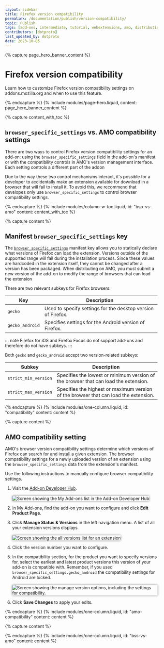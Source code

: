 ```yaml
---
layout: sidebar
title: Firefox version compatibility
permalink: /documentation/publish/version-compatibility/
topic: Publish
tags: [add-ons, intermediate, tutorial, webextensions, amo, distribution]
contributors: [dotproto]
last_updated_by: dotproto
date: 2023-10-05
---
```


<!-- Page Hero Banner -->

{% capture page_hero_banner_content %}

# Firefox version compatibility

Learn how to customize Firefox version compatibility settings on addons.mozilla.org and when to use this feature.

{% endcapture %}
{% include modules/page-hero.liquid,
    content: page_hero_banner_content
%}

<!-- END: Overview Page Hero Banner -->

<!-- Content with Table of Contents Module -->

{% capture content_with_toc %}

## `browser_specific_settings` vs. AMO compatibility settings

There are two ways to control Firefox version compatibility settings for an add-on: using the `browser_specific_settings` field in the add-on's manifest or with the compatibility controls in AMO's version management interface. Each setting controls a different part of the addon

Due to the way these two control mechanisms interact, it's possible for a developer to accidentally make an extension available for download in a browser that will fail to install it. To avoid this, we recommend that developes only use `browser_specific_settings` to control browser compatibility settings.

{% endcapture %}
{% include modules/column-w-toc.liquid,
  id: "bsp-vs-amo"
  content: content_with_toc
%}

<!-- END: Content with Table of Contents Module -->

<!-- Single Column Body Module -->

{% capture content %}

## Manifest `browser_specific_settings` key

The [`browser_specific_settings`](https://developer.mozilla.org/en-US/docs/Mozilla/Add-ons/WebExtensions/manifest.json/browser_specific_settings)  manifest key allows you to statically declare what versions of Firefox can load the extension. Versions outside of the supported range will fail during the installation process. Since these values are hardcoded in the extension itself, they cannot be changed after a version has been packaged. When distributing on AMO, you must submit a new version of the add-on to modify the range of browsers that can load the extension

There are two relevant subkeys for Firefox browsers:

| Key             | Description                                                  |
| --------------- | ------------------------------------------------------------ |
| `gecko`         | Used to specify settings for the desktop version of Firefox. |
| `gecko_android` | Specifies settings for the Android version of Firefox.       |

::: note
Firefox for iOS and Firefox Focus do not support add-ons and therefore do not have subkeys.
:::

Both `gecko` and `gecko_android` accept two version-related subkeys:

| Subkey               | Description                                                                          |
| -------------------- | ------------------------------------------------------------------------------------ |
| `strict_min_version` | Specifies the lowest or minimum version of the browser that can load the extension.  |
| `strict_max_version` | Specifies the highest or maximum version of the browser that can load the extension. |

{% endcapture %}
{% include modules/one-column.liquid,
  id: "compatibility"
  content: content
%}


<!-- END: Content with Table of Contents Module -->

<!-- Single Column Body Module -->

{% capture content %}

## AMO compatibility setting

AMO's browser version compatibility settings determine which versions of Firefox can search for and install a given extension. The browser compatibility settings for a newly uploaded version of an extension using the `browser_specific_settings` data from the extension's manifest.

Use the following instructions to manually configure browser compatibility settings.

1. Visit the [Add-on Developer Hub](https://addons.mozilla.org/en-US/developers/). <br/><br/> <img src="/assets/img/publish/configure_versions_dev_hub.png" alt="Screen showing the My Add-ons list in the Add-on Developer Hub" style="box-shadow:0 0 0.5em gray;" />

2. In My Add-ons, find the add-on you want to configure and click **Edit Product Page**.

3. Click **Manage Status & Versions** in the left navigation menu. A list of all your extension versions displays.<br/><br/> <img src="/assets/img/publish/configure_versions_manage_menu.png" alt="Screen showing the all versions list for an extension" style="box-shadow:0 0 0.5em gray;" />

4. Click the version number you want to configure.

5. In the compatibility section, for the product you want to specify versions for, select the earliest and latest product versions this version of your add-on is compatible with. Remember, if you used `browser_specific_settings.gecko_android` the compatibility settings for Android are locked.<br/><br/> <img src="/assets/img/publish/configure_versions_manage_page.png" alt="Screen showing the manage version options, including the settings for compatibility." style="box-shadow:0 0 0.5em gray;" />

6. Click **Save Changes** to apply your edits.

{% endcapture %}
{% include modules/one-column.liquid,
  id: "amo-compatibility"
  content: content
%}

<!-- END: Single Column Body Module -->

<!-- Single Column Body Module -->

{% capture content %}

{% endcapture %}
{% include modules/one-column.liquid,
  id: "bss-vs-amo"
  content: content
%}

<!-- END: Single Column Body Module -->
